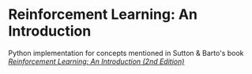 # Reinforcement Learning: An Introduction

Python implementation for concepts mentioned in  Sutton & Barto's book [*Reinforcement Learning: An Introduction (2nd Edition)*](https://www.amazon.com/dp/0262039249/ref=cm_sw_r_tw_dp_U_x_zShMEb306Z84Q)
